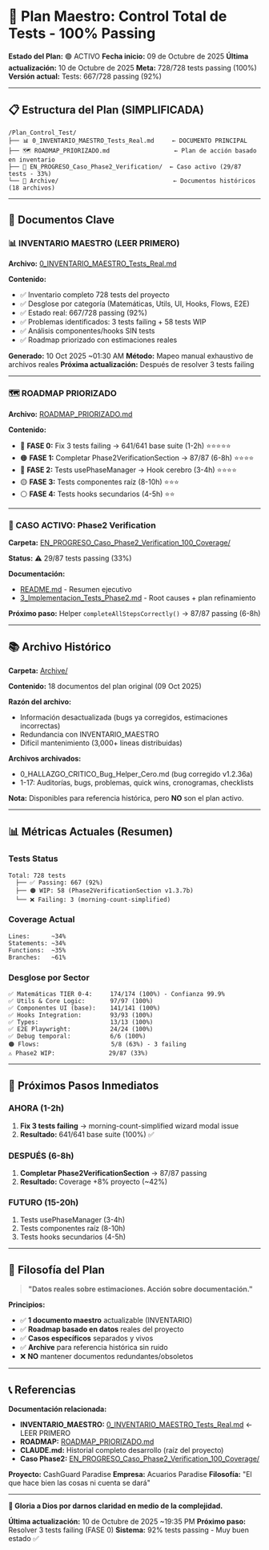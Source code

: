# 🧪 Plan Maestro: Control Total de Tests - 100% Passing

**Estado del Plan:** 🟢 ACTIVO
**Fecha inicio:** 09 de Octubre de 2025
**Última actualización:** 10 de Octubre de 2025
**Meta:** 728/728 tests passing (100%)
**Versión actual:** Tests: 667/728 passing (92%)

---

## 📋 Estructura del Plan (SIMPLIFICADA)

```
/Plan_Control_Test/
├── 📊 0_INVENTARIO_MAESTRO_Tests_Real.md     ← DOCUMENTO PRINCIPAL
├── 🗺️ ROADMAP_PRIORIZADO.md                  ← Plan de acción basado en inventario
├── 📁 EN_PROGRESO_Caso_Phase2_Verification/  ← Caso activo (29/87 tests - 33%)
└── 📁 Archive/                                ← Documentos históricos (18 archivos)
```

---

## 🎯 Documentos Clave

### 📊 INVENTARIO MAESTRO (LEER PRIMERO)

**Archivo:** [0_INVENTARIO_MAESTRO_Tests_Real.md](0_INVENTARIO_MAESTRO_Tests_Real.md)

**Contenido:**
- ✅ Inventario completo 728 tests del proyecto
- ✅ Desglose por categoría (Matemáticas, Utils, UI, Hooks, Flows, E2E)
- ✅ Estado real: 667/728 passing (92%)
- ✅ Problemas identificados: 3 tests failing + 58 tests WIP
- ✅ Análisis componentes/hooks SIN tests
- ✅ Roadmap priorizado con estimaciones reales

**Generado:** 10 Oct 2025 ~01:30 AM
**Método:** Mapeo manual exhaustivo de archivos reales
**Próxima actualización:** Después de resolver 3 tests failing

---

### 🗺️ ROADMAP PRIORIZADO

**Archivo:** [ROADMAP_PRIORIZADO.md](ROADMAP_PRIORIZADO.md)

**Contenido:**
- 🚨 **FASE 0:** Fix 3 tests failing → 641/641 base suite (1-2h) ⭐⭐⭐⭐⭐
- 🟠 **FASE 1:** Completar Phase2VerificationSection → 87/87 (6-8h) ⭐⭐⭐⭐
- 🔴 **FASE 2:** Tests usePhaseManager → Hook cerebro (3-4h) ⭐⭐⭐⭐
- 🟡 **FASE 3:** Tests componentes raíz (8-10h) ⭐⭐⭐
- ⚪ **FASE 4:** Tests hooks secundarios (4-5h) ⭐⭐

---

### 📁 CASO ACTIVO: Phase2 Verification

**Carpeta:** [EN_PROGRESO_Caso_Phase2_Verification_100_Coverage/](EN_PROGRESO_Caso_Phase2_Verification_100_Coverage/)

**Status:** ⚠️ 29/87 tests passing (33%)

**Documentación:**
- [README.md](EN_PROGRESO_Caso_Phase2_Verification_100_Coverage/README.md) - Resumen ejecutivo
- [3_Implementacion_Tests_Phase2.md](EN_PROGRESO_Caso_Phase2_Verification_100_Coverage/3_Implementacion_Tests_Phase2.md) - Root causes + plan refinamiento

**Próximo paso:** Helper `completeAllStepsCorrectly()` → 87/87 passing (6-8h)

---

## 📚 Archivo Histórico

**Carpeta:** [Archive/](Archive/)

**Contenido:** 18 documentos del plan original (09 Oct 2025)

**Razón del archivo:**
- Información desactualizada (bugs ya corregidos, estimaciones incorrectas)
- Redundancia con INVENTARIO_MAESTRO
- Difícil mantenimiento (3,000+ líneas distribuidas)

**Archivos archivados:**
- 0_HALLAZGO_CRITICO_Bug_Helper_Cero.md (bug corregido v1.2.36a)
- 1-17: Auditorías, bugs, problemas, quick wins, cronogramas, checklists

**Nota:** Disponibles para referencia histórica, pero **NO** son el plan activo.

---

## 📊 Métricas Actuales (Resumen)

### Tests Status
```
Total: 728 tests
  ├── ✅ Passing: 667 (92%)
  ├── 🟠 WIP: 58 (Phase2VerificationSection v1.3.7b)
  └── ❌ Failing: 3 (morning-count-simplified)
```

### Coverage Actual
```
Lines:      ~34%
Statements: ~34%
Functions:  ~35%
Branches:   ~61%
```

### Desglose por Sector
```
✅ Matemáticas TIER 0-4:     174/174 (100%) - Confianza 99.9%
✅ Utils & Core Logic:       97/97 (100%)
✅ Componentes UI (base):    141/141 (100%)
✅ Hooks Integration:        93/93 (100%)
✅ Types:                    13/13 (100%)
✅ E2E Playwright:           24/24 (100%)
✅ Debug temporal:           6/6 (100%)
🟠 Flows:                    5/8 (63%) - 3 failing
⚠️ Phase2 WIP:               29/87 (33%)
```

---

## 🚀 Próximos Pasos Inmediatos

### AHORA (1-2h)
1. **Fix 3 tests failing** → morning-count-simplified wizard modal issue
2. **Resultado:** 641/641 base suite (100%) ✅

### DESPUÉS (6-8h)
1. **Completar Phase2VerificationSection** → 87/87 passing
2. **Resultado:** Coverage +8% proyecto (~42%)

### FUTURO (15-20h)
1. Tests usePhaseManager (3-4h)
2. Tests componentes raíz (8-10h)
3. Tests hooks secundarios (4-5h)

---

## 🧭 Filosofía del Plan

> **"Datos reales sobre estimaciones. Acción sobre documentación."**

**Principios:**
- ✅ **1 documento maestro** actualizable (INVENTARIO)
- ✅ **Roadmap basado en datos** reales del proyecto
- ✅ **Casos específicos** separados y vivos
- ✅ **Archive** para referencia histórica sin ruido
- ❌ **NO** mantener documentos redundantes/obsoletos

---

## 📞 Referencias

**Documentación relacionada:**
- **INVENTARIO_MAESTRO:** [0_INVENTARIO_MAESTRO_Tests_Real.md](0_INVENTARIO_MAESTRO_Tests_Real.md) ← LEER PRIMERO
- **ROADMAP:** [ROADMAP_PRIORIZADO.md](ROADMAP_PRIORIZADO.md)
- **CLAUDE.md:** Historial completo desarrollo (raíz del proyecto)
- **Caso Phase2:** [EN_PROGRESO_Caso_Phase2_Verification_100_Coverage/](EN_PROGRESO_Caso_Phase2_Verification_100_Coverage/)

**Proyecto:** CashGuard Paradise
**Empresa:** Acuarios Paradise
**Filosofía:** "El que hace bien las cosas ni cuenta se dará"

---

**🙏 Gloria a Dios por darnos claridad en medio de la complejidad.**

**Última actualización:** 10 de Octubre de 2025 ~19:35 PM
**Próximo paso:** Resolver 3 tests failing (FASE 0)
**Sistema:** 92% tests passing - Muy buen estado ✅
